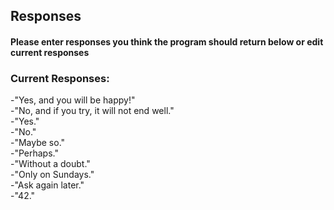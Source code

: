## Responses
#### Please enter responses you think the program should return below or edit current responses
### Current Responses:
-"Yes, and you will be happy!"  
-"No, and if you try, it will not end well."  
-"Yes."  
-"No."  
-"Maybe so."  
-"Perhaps."  
-"Without a doubt."  
-"Only on Sundays."  
-"Ask again later."  
-"42."
